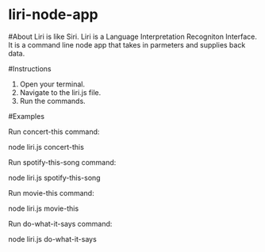 # liri-node-app

#About
Liri is like Siri. Liri is a Language Interpretation Recogniton Interface. It is a command line node app that takes in parmeters and supplies back data.

#Instructions

1. Open your terminal.
2. Navigate to the liri.js file.
3. Run the commands.

#Examples

Run concert-this command:

node liri.js concert-this <name of artist or band>

Run spotify-this-song command:

node liri.js spotify-this-song <name of song>

Run movie-this command:

node liri.js movie-this <name of movie>

Run do-what-it-says command:

node liri.js do-what-it-says

